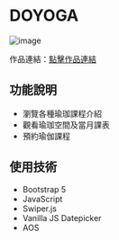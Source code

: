 # DOYOGA
![image](https://github.com/ying30821/week8/blob/main/app/assets/images/readmePic.png?raw=true)

作品連結：[點擊作品連結](https://yoga.lumei.website/)

## 功能說明
- 瀏覽各種瑜珈課程介紹
- 觀看瑜珈空間及當月課表
- 預約瑜伽課程

## 使用技術
- Bootstrap 5
- JavaScript
- Swiper.js
- Vanilla JS Datepicker
- AOS
